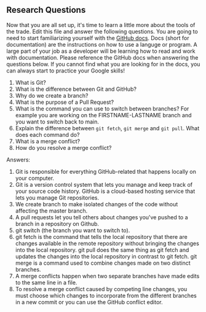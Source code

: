 ## Research Questions 

Now that you are all set up, it's time to learn a little more about the tools of the trade. Edit this file and answer the following questions. 
You are going to need to start familiarizing yourself with the [GitHub docs](https://docs.github.com/en). 
Docs (short for documentation) are the instructions on how to use a languge or program. 
A large part of your job as a developer will be learning how to read and work with documentation. 
Please reference the GitHub docs when answering the questions below. 
If you cannot find what you are looking for in the docs, you can always start to practice your Google skills!


1. What is Git?
2. What is the difference between Git and GitHub?
3. Why do we create a branch?
4. What is the purpose of a Pull Request?
5. What is the command you can use to switch between branches? For example you are working on the FIRSTNAME-LASTNAME branch and you want to switch back to main.
6. Explain the difference between `git fetch`, `git merge` and `git pull`. What does each command do?
7. What is a merge conflict?
8. How do you resolve a merge conflict?

Answers:
1. Git is responsible for everything GitHub-related that happens locally on your computer.
2. Git is a version control system that lets you manage and keep track of your source code history. GitHub is a cloud-based hosting service that lets you manage Git repositories.
3. We create branch to make isolated changes of the code without affecting the master branch.
4. A pull requests let you tell others about changes you've pushed to a branch in a repository on Github.
5. git switch (the branch you want to switch to).
6. git fetch is the command that tells the local repository that there are changes available in the remote repository without bringing the changes into the local repository.
   git pull does the same thing as git fetch and updates the changes into the local repository in contrast to git fetch.
   git merge is a command used to combine changes made on two distinct branches.
7. A merge conflicts happen when two separate branches have made edits to the same line in a file.
8. To resolve a merge conflict caused by competing line changes, you must choose which changes to incorporate from the different branches in a new commit or you can use the GitHub conflict editor.
